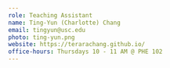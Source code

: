 ```yaml
---
role: Teaching Assistant
name: Ting-Yun (Charlotte) Chang
email: tingyun@usc.edu
photo: ting-yun.png
website: https://terarachang.github.io/
office-hours: Thursdays 10 - 11 AM @ PHE 102
---
```

